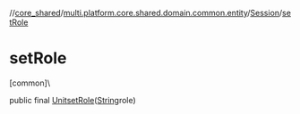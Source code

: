 //[core_shared](../../../index.md)/[multi.platform.core.shared.domain.common.entity](../index.md)/[Session](index.md)/[setRole](set-role.md)

# setRole

[common]\

public final [Unit](https://kotlinlang.org/api/latest/jvm/stdlib/kotlin/-unit/index.html)[setRole](set-role.md)([String](https://developer.android.com/reference/kotlin/java/lang/String.html)role)
